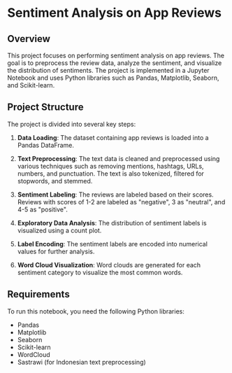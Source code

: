 # Sentiment Analysis on App Reviews

## Overview
This project focuses on performing sentiment analysis on app reviews. The goal is to preprocess the review data, analyze the sentiment, and visualize the distribution of sentiments. The project is implemented in a Jupyter Notebook and uses Python libraries such as Pandas, Matplotlib, Seaborn, and Scikit-learn.

## Project Structure
The project is divided into several key steps:

1. **Data Loading**: The dataset containing app reviews is loaded into a Pandas DataFrame.

2. **Text Preprocessing**: The text data is cleaned and preprocessed using various techniques such as removing mentions, hashtags, URLs, numbers, and punctuation. The text is also tokenized, filtered for stopwords, and stemmed.

3. **Sentiment Labeling**: The reviews are labeled based on their scores. Reviews with scores of 1-2 are labeled as "negative", 3 as "neutral", and 4-5 as "positive".

4. **Exploratory Data Analysis**: The distribution of sentiment labels is visualized using a count plot.

5. **Label Encoding**: The sentiment labels are encoded into numerical values for further analysis.

6. **Word Cloud Visualization**: Word clouds are generated for each sentiment category to visualize the most common words.

## Requirements
To run this notebook, you need the following Python libraries:

- Pandas
- Matplotlib
- Seaborn
- Scikit-learn
- WordCloud
- Sastrawi (for Indonesian text preprocessing)


